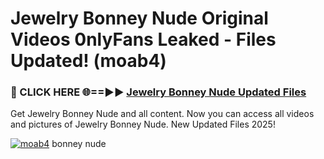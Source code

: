# Jewelry Bonney Nude Original Videos 0nlyFans Leaked - Files Updated! (moab4)

<h3>🔴 CLICK HERE 🌐==►► <a href="https://tinyurl.com/4mcuefdz" rel="nofollow">Jewelry Bonney Nude Updated Files</a></h3>

Get Jewelry Bonney Nude and all content. Now you can access all videos and pictures of Jewelry Bonney Nude. New Updated Files 2025!

[![moab4](https://i.imgur.com/StAQSOY.gif)](https://tinyurl.com/4mcuefdz)
bonney nude